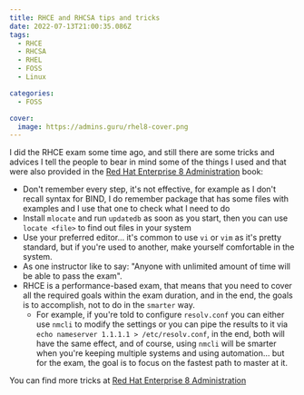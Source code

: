 ```yaml
---
title: RHCE and RHCSA tips and tricks
date: 2022-07-13T21:00:35.086Z
tags:
  - RHCE
  - RHCSA
  - RHEL
  - FOSS
  - Linux

categories:
  - FOSS

cover:
  image: https://admins.guru/rhel8-cover.png
---
```


I did the RHCE exam some time ago, and still there are some tricks and
advices I tell the people to bear in mind some of the things I used and that were also provided in the [Red Hat Enterprise 8 Administration](https://s.admins.guru/buyonamazon) book:

- Don't remember every step, it's not effective, for example as I don't recall syntax for BIND, I do remember package that has some files with examples and I use that one to check what I need to do
- Install `mlocate` and run `updatedb` as soon as you start, then you can use `locate <file>` to find out files in your system
- Use your preferred editor... it's common to use `vi` or `vim` as it's pretty standard, but if you're used to another, make yourself comfortable in the system.
- As one instructor like to say: "Anyone with unlimited amount of time will be able to pass the exam".
- RHCE is a performance-based exam, that means that you need to cover all the required goals within the exam duration, and in the end, the goals is to accomplish, not to do in the `smarter` way.
  - For example, if you're told to configure `resolv.conf` you can either use `nmcli` to modify the settings or you can pipe the results to it via `echo nameserver 1.1.1.1 > /etc/resolv.conf`, in the end, both will have the same effect, and of course, using `nmcli` will be smarter when you're keeping multiple systems and using automation... but for the exam, the goal is to focus on the fastest path to master at it.

You can find more tricks at [Red Hat Enterprise 8 Administration](https://s.admins.guru/buyonamazon)
